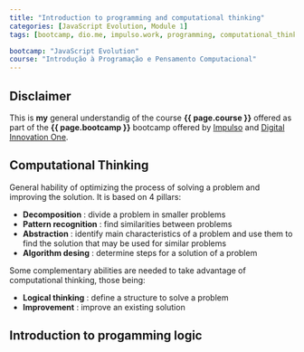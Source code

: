 ```yaml
---
title: "Introduction to programming and computational thinking"
categories: [JavaScript Evolution, Module 1]
tags: [bootcamp, dio.me, impulso.work, programming, computational_thinking]

bootcamp: "JavaScript Evolution"
course: "Introdução à Programação e Pensamento Computacional"
---
```

[Impulso]: https://impulso.work/
[Digital Innovation One]: https://www.dio.me/en

## **Disclaimer**
This is **my** general understandig of the course **{{ page.course }}** offered as part of the **{{ page.bootcamp }}** bootcamp offered by [Impulso] and [Digital Innovation One].

## **Computational Thinking**
General hability of optimizing the process of solving a problem and improving the solution. It is based on 4 pillars:
* **Decomposition** : divide a problem in smaller problems
* **Pattern recognition** : find similarities between problems
* **Abstraction** : identify main characteristics of a problem and use them to find the solution that may be used for similar problems
* **Algorithm desing** : determine steps for a solution of a problem

Some complementary abilities are needed to take advantage of computational thinking, those being:
* **Logical thinking** : define a structure to solve a problem
* **Improvement** : improve an existing solution

## **Introduction to progamming logic**